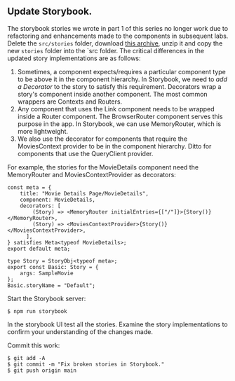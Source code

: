 ## Update Storybook.

The storybook stories we wrote in part 1 of this series no longer work due to refactoring and enhancements made to the components in subsequent labs. Delete the `src/stories` folder, download [this archive][stories], unzip it and copy the new `stories` folder into the `src folder. The critical differences in the updated story implementations are as follows:

1. Sometimes, a component expects/requires a particular component type to be above it in the component hierarchy. In Storybook, we need to *add a Decorator* to the story to satisfy this requirement. Decorators wrap a story's component inside another component. The most common wrappers are Contexts and Routers.  
1. Any component that uses the Link component needs to be wrapped inside a Router component. The BrowserRouter component serves this purpose in the app. In Storybook, we can use MemoryRouter, which is more lightweight.
1. We also use the decorator for components that require the MoviesContext provider to be in the component hierarchy. Ditto for components that use the QueryClient provider.

For example, the stories for the MovieDetails component need the MemoryRouter and MoviesContextProvider as decorators:

~~~tsx
const meta = {
    title: "Movie Details Page/MovieDetails",
    component: MovieDetails,
    decorators: [
        (Story) => <MemoryRouter initialEntries={["/"]}>{Story()}</MemoryRouter>,
        (Story) => <MoviesContextProvider>{Story()}</MoviesContextProvider>,
      ],
} satisfies Meta<typeof MovieDetails>;
export default meta;

type Story = StoryObj<typeof meta>;
export const Basic: Story = {
    args: SampleMovie
};
Basic.storyName = "Default";
~~~

Start the Storybook server:
~~~
$ npm run storybook
~~~
In the storybook UI test all the stories. Examine the story implementations to confirm your understanding of the changes made.

Commit this work:
~~~
$ git add -A
$ git commit -m "Fix broken stories in Storybook."
$ git push origin main
~~~

[stories]: ./archive/stories.zip
